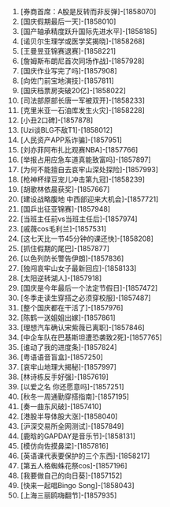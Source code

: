 
1. [券商首席：A股是反转而非反弹]-[1858070]
1. [国庆假期最后一天]-[1858010]
1. [国产轴承精度跃升国际先进水平]-[1858185]
1. [诺贝尔生理学或医学奖揭晓]-[1858268]
1. [王曼昱亚锦赛退赛]-[1858221]
1. [詹姆斯布朗尼首次同场作战]-[1857928]
1. [国庆作业写完了吗]-[1857908]
1. [向佐门前宝地演技]-[1857811]
1. [国庆档票房突破20亿]-[1858022]
1. [司法部原部长唐一军被双开]-[1858233]
1. [克里米亚一石油库发生火灾]-[1858228]
1. [小丑2口碑]-[1857878]
1. [Uzi谈BLG不敌T1]-[1858012]
1. [人民资产APP系诈骗]-[1857951]
1. [刘亦菲阿布扎比观赛NBA]-[1857766]
1. [举报占用应急车道真能致富吗]-[1857897]
1. [为何不能擅自去哀牢山深处探险]-[1857993]
1. [枪神杯绿豆宠儿冲击第九冠]-[1858239]
1. [胡歌林依晨获奖]-[1857667]
1. [建设战略腹地 中西部迎来大机会]-[1857721]
1. [国乒出征亚锦赛]-[1857948]
1. [当班主任前vs当班主任后]-[1857974]
1. [戚薇cos毛利兰]-[1857531]
1. [这七天比一节45分钟的课还快]-[1858208]
1. [抓住假期的尾巴]-[1857877]
1. [以色列防长警告伊朗]-[1857836]
1. [独闯哀牢山女子最新回应]-[1858133]
1. [太阳逆转湖人]-[1857918]
1. [国庆是今年最后一个法定节假日]-[1857472]
1. [冬季走读生穿搭之必须穿校服]-[1857487]
1. [整个国庆都在干活了]-[1857976]
1. [陈鹤一送姐姐出嫁]-[1857861]
1. [理想汽车确认宋紫薇已离职]-[1857846]
1. [中企车队在巴基斯坦遭恐袭致2死]-[1857765]
1. [谁动了我的进度条]-[1857824]
1. [粤语语音盲盒]-[1857250]
1. [哀牢山地理大揭秘]-[1857997]
1. [林诗栋反手好强]-[1857619]
1. [以爱之名 你还愿意吗]-[1857251]
1. [秋冬一周通勤穿搭指南]-[1857195]
1. [奏一曲东风破]-[1857410]
1. [港股半导体股大涨]-[1858040]
1. [沪深交易所全网测试]-[1857849]
1. [鹿晗的GAPDAY是音乐节]-[1858131]
1. [模仿向佐摸鼻梁]-[1857816]
1. [英语课代表要保护的三个东西]-[1858217]
1. [第五人格蜘蛛花祭cos]-[1857196]
1. [我要做自己的向日葵]-[1857152]
1. [快来一起唱Bingo Song]-[1858043]
1. [上海三丽鸥嗨翻节]-[1857935]